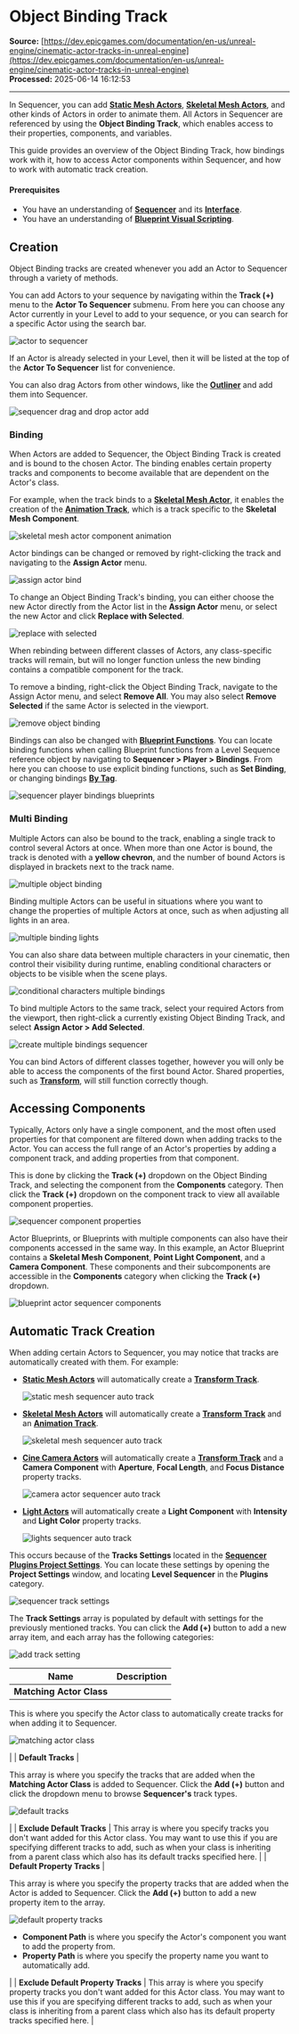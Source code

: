 # Object Binding Track

**Source:** [https://dev.epicgames.com/documentation/en-us/unreal-engine/cinematic-actor-tracks-in-unreal-engine](https://dev.epicgames.com/documentation/en-us/unreal-engine/cinematic-actor-tracks-in-unreal-engine)  
**Processed:** 2025-06-14 16:12:53

---

In Sequencer, you can add **[Static Mesh Actors](/documentation/en-us/unreal-engine/static-mesh-actors-in-unreal-engine)**, **[Skeletal Mesh Actors](/documentation/en-us/unreal-engine/skeletal-mesh-actors-in-unreal-engine)**, and other kinds of Actors in order to animate them. All Actors in Sequencer are referenced by using the **Object Binding Track**, which enables access to their properties, components, and variables.

This guide provides an overview of the Object Binding Track, how bindings work with it, how to access Actor components within Sequencer, and how to work with automatic track creation.

#### Prerequisites

-   You have an understanding of **[Sequencer](/documentation/en-us/unreal-engine/how-to-make-movies-in-unreal-engine)** and its **[Interface](/documentation/en-us/unreal-engine/sequencer-cinematic-editor-unreal-engine)**.
-   You have an understanding of **[Blueprint Visual Scripting](/documentation/en-us/unreal-engine/blueprints-visual-scripting-in-unreal-engine)**.

## Creation

Object Binding tracks are created whenever you add an Actor to Sequencer through a variety of methods.

You can add Actors to your sequence by navigating within the **Track (+)** menu to the **Actor To Sequencer** submenu. From here you can choose any Actor currently in your Level to add to your sequence, or you can search for a specific Actor using the search bar.

![actor to sequencer](https://d1iv7db44yhgxn.cloudfront.net/documentation/images/66aebe8f-f16f-465c-ba5d-86ccce453b3c/addactor.gif)

If an Actor is already selected in your Level, then it will be listed at the top of the **Actor To Sequencer** list for convenience.

You can also drag Actors from other windows, like the **[Outliner](/documentation/en-us/unreal-engine/outliner-in-unreal-engine)** and add them into Sequencer.

![sequencer drag and drop actor add](https://d1iv7db44yhgxn.cloudfront.net/documentation/images/6b2e8a5c-d43f-4c46-b336-2688183d9b7e/addactor2.png)

### Binding

When Actors are added to Sequencer, the Object Binding Track is created and is bound to the chosen Actor. The binding enables certain property tracks and components to become available that are dependent on the Actor's class.

For example, when the track binds to a **[Skeletal Mesh Actor](/documentation/en-us/unreal-engine/skeletal-mesh-actors-in-unreal-engine)**, it enables the creation of the **[Animation Track](/documentation/en-us/unreal-engine/cinematic-animation-track-in-unreal-engine)**, which is a track specific to the **Skeletal Mesh Component**.

![skeletal mesh actor component animation](https://d1iv7db44yhgxn.cloudfront.net/documentation/images/dc3c70a1-e214-492f-81e1-3c049d669695/animationtrack.png)

Actor bindings can be changed or removed by right-clicking the track and navigating to the **Assign Actor** menu.

![assign actor bind](https://d1iv7db44yhgxn.cloudfront.net/documentation/images/37eb8d49-855e-4a1f-8078-3f89d17af252/assignactor.png)

To change an Object Binding Track's binding, you can either choose the new Actor directly from the Actor list in the **Assign Actor** menu, or select the new Actor and click **Replace with Selected**.

![replace with selected](https://d1iv7db44yhgxn.cloudfront.net/documentation/images/5501e8bc-ee96-4751-bb89-23e81e1c77c3/replaceactor.gif)

When rebinding between different classes of Actors, any class-specific tracks will remain, but will no longer function unless the new binding contains a compatible component for the track.

To remove a binding, right-click the Object Binding Track, navigate to the Assign Actor menu, and select **Remove All**. You may also select **Remove Selected** if the same Actor is selected in the viewport.

![remove object binding](https://d1iv7db44yhgxn.cloudfront.net/documentation/images/127e52b9-89df-43fd-93e8-5da516294edb/removebinding.png)

Bindings can also be changed with **[Blueprint Functions](/documentation/en-us/unreal-engine/blueprints-visual-scripting-in-unreal-engine)**. You can locate binding functions when calling Blueprint functions from a Level Sequence reference object by navigating to **Sequencer > Player > Bindings**. From here you can choose to use explicit binding functions, such as **Set Binding**, or changing bindings [**By Tag**](/documentation/en-us/unreal-engine/cinematic-tags-and-groups-in-unreal-engine#tags).

![sequencer player bindings blueprints](https://d1iv7db44yhgxn.cloudfront.net/documentation/images/1c077d22-2294-49e3-be93-d452fc6c7d07/bindingbp.png)

### Multi Binding

Multiple Actors can also be bound to the track, enabling a single track to control several Actors at once. When more than one Actor is bound, the track is denoted with a **yellow chevron**, and the number of bound Actors is displayed in brackets next to the track name.

![multiple object binding](https://d1iv7db44yhgxn.cloudfront.net/documentation/images/f3ab6f9e-527b-4ebf-9a45-89d7f57dc4f7/chevron.png)

Binding multiple Actors can be useful in situations where you want to change the properties of multiple Actors at once, such as when adjusting all lights in an area.

![multiple binding lights](https://d1iv7db44yhgxn.cloudfront.net/documentation/images/427549df-17fb-4064-984b-c48bcda6160d/multilightsexample.gif)

You can also share data between multiple characters in your cinematic, then control their visibility during runtime, enabling conditional characters or objects to be visible when the scene plays.

![conditional characters multiple bindings](https://d1iv7db44yhgxn.cloudfront.net/documentation/images/5005712b-9226-4e39-b794-c72496a27647/multiactorexample.png)

To bind multiple Actors to the same track, select your required Actors from the viewport, then right-click a currently existing Object Binding Track, and select **Assign Actor > Add Selected**.

![create multiple bindings sequencer](https://d1iv7db44yhgxn.cloudfront.net/documentation/images/4d5894b7-36ce-4316-bd5f-b19fc54f1491/multibind.gif)

You can bind Actors of different classes together, however you will only be able to access the components of the first bound Actor. Shared properties, such as [**Transform**](/documentation/en-us/unreal-engine/cinematic-transform-and-property-tracks-in-unreal-engine#transformtrack), will still function correctly though.

## Accessing Components

Typically, Actors only have a single component, and the most often used properties for that component are filtered down when adding tracks to the Actor. You can access the full range of an Actor's properties by adding a component track, and adding properties from that component.

This is done by clicking the **Track (+)** dropdown on the Object Binding Track, and selecting the component from the **Components** category. Then click the **Track (+)** dropdown on the component track to view all available component properties.

![sequencer component properties](https://d1iv7db44yhgxn.cloudfront.net/documentation/images/b33247c1-1ed0-47f1-832f-f919ec5fa580/components.png)

Actor Blueprints, or Blueprints with multiple components can also have their components accessed in the same way. In this example, an Actor Blueprint contains a **Skeletal Mesh Component**, **Point Light Component**, and a **Camera Component**. These components and their subcomponents are accessible in the **Components** category when clicking the **Track (+)** dropdown.

![blueprint actor sequencer components](https://d1iv7db44yhgxn.cloudfront.net/documentation/images/5f138afb-2062-4467-a330-a680a0f482e2/components2.png)

## Automatic Track Creation

When adding certain Actors to Sequencer, you may notice that tracks are automatically created with them. For example:

-   **[Static Mesh Actors](/documentation/en-us/unreal-engine/static-mesh-actors-in-unreal-engine)** will automatically create a [**Transform Track**](/documentation/en-us/unreal-engine/cinematic-transform-and-property-tracks-in-unreal-engine#transformtrack).
    
    ![static mesh sequencer auto track](https://d1iv7db44yhgxn.cloudfront.net/documentation/images/7ad327a1-ec3b-45ab-aa63-76a57d8774d9/staticmesh.png)
    
-   **[Skeletal Mesh Actors](/documentation/en-us/unreal-engine/skeletal-mesh-actors-in-unreal-engine)** will automatically create a [**Transform Track**](/documentation/en-us/unreal-engine/cinematic-transform-and-property-tracks-in-unreal-engine#transformtrack) and an **[Animation Track](/documentation/en-us/unreal-engine/cinematic-animation-track-in-unreal-engine)**.
    
    ![skeletal mesh sequencer auto track](https://d1iv7db44yhgxn.cloudfront.net/documentation/images/0f80e2d0-35c9-420e-8445-bba54e05aa30/skellymesh.png)
    
-   **[Cine Camera Actors](/documentation/en-us/unreal-engine/cinematic-cameras-in-unreal-engine)** will automatically create a [**Transform Track**](/documentation/en-us/unreal-engine/cinematic-transform-and-property-tracks-in-unreal-engine#transformtrack) and a **Camera Component** with **Aperture**, **Focal Length**, and **Focus Distance** property tracks.
    
    ![camera actor sequencer auto track](https://d1iv7db44yhgxn.cloudfront.net/documentation/images/c23ad0dc-48a6-4d4f-9c18-8c2cc4da83d9/cinecamera.png)
    
-   **[Light Actors](/documentation/en-us/unreal-engine/light-types-and-their-mobility-in-unreal-engine)** will automatically create a **Light Component** with **Intensity** and **Light Color** property tracks.
    
    ![lights sequencer auto track](https://d1iv7db44yhgxn.cloudfront.net/documentation/images/a5031eef-3739-4e09-8ea2-98eb268a2934/light.png)
    

This occurs because of the **Tracks Settings** located in the [**Sequencer Plugins Project Settings**](/documentation/en-us/unreal-engine/cinematic-editor-and-project-settings-in-unreal-engine#projectsettings). You can locate these settings by opening the **Project Settings** window, and locating **Level Sequencer** in the **Plugins** category.

![sequencer track settings](https://d1iv7db44yhgxn.cloudfront.net/documentation/images/89b6d81e-c0af-4985-a5ae-1cb57392c999/projectsettings.png)

The **Track Settings** array is populated by default with settings for the previously mentioned tracks. You can click the **Add (+)** button to add a new array item, and each array has the following categories:

![add track setting](https://d1iv7db44yhgxn.cloudfront.net/documentation/images/c0e7d5ef-e3ac-4b38-9d17-79a3ed98875c/tracksettingsadd.png)

| Name | Description |
| --- | --- |
| **Matching Actor Class** | 
This is where you specify the Actor class to automatically create tracks for when adding it to Sequencer.

![matching actor class](https://d1iv7db44yhgxn.cloudfront.net/documentation/images/be96b6a3-4bcf-42ee-a7f9-0adaf4223dff/matchingclass.png)

 |
| **Default Tracks** | 

This array is where you specify the tracks that are added when the **Matching Actor Class** is added to Sequencer. Click the **Add (+)** button and click the dropdown menu to browse **Sequencer's** track types.

![default tracks](https://d1iv7db44yhgxn.cloudfront.net/documentation/images/d526d7bb-086a-41ef-9e9f-d3b65753e85a/defaulttracks.png)

 |
| **Exclude Default Tracks** | This array is where you specify tracks you don't want added for this Actor class. You may want to use this if you are specifying different tracks to add, such as when your class is inheriting from a parent class which also has its default tracks specified here. |
| **Default Property Tracks** | 

This array is where you specify the property tracks that are added when the Actor is added to Sequencer. Click the **Add (+)** button to add a new property item to the array.

![default property tracks](https://d1iv7db44yhgxn.cloudfront.net/documentation/images/c2d8ea42-a167-4ecd-8d35-6fea8818184a/propertytracks.png)

-   **Component Path** is where you specify the Actor's component you want to add the property from.
-   **Property Path** is where you specify the property name you want to automatically add.



 |
| **Exclude Default Property Tracks** | This array is where you specify property tracks you don't want added for this Actor class. You may want to use this if you are specifying different tracks to add, such as when your class is inheriting from a parent class which also has its default property tracks specified here. |